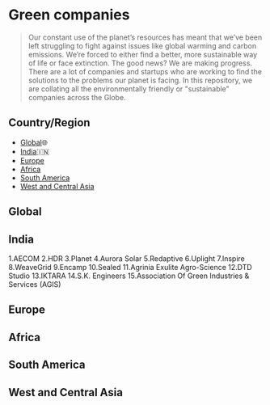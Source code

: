 # Green companies

> Our constant use of the planet’s resources has meant that we’ve been left struggling to fight against issues like global warming and carbon emissions. We’re forced to either find a better, more sustainable way of life or face extinction. The good news? We are making progress. There are a lot of companies and startups who are working to find the solutions to the problems our planet is facing. In this repository, we are collating all the environmentally friendly or "sustainable" companies across the Globe. 

## Country/Region

- [Global](#global):globe_with_meridians:
- [India](#india):india:
- [Europe](#europe)
- [Africa](#africa)
- [South America](#south-america)
- [West and Central Asia](#west-and-central-asia)

## Global


## India
1.AECOM
2.HDR
3.Planet
4.Aurora Solar
5.Redaptive
6.Uplight
7.Inspire
8.WeaveGrid
9.Encamp
10.Sealed
11.Agrinia Exulite Agro-Science
12.DTD Studio
13.IKTARA
14.S.K. Engineers
15.Association Of Green Industries & Services (AGIS)


## Europe


## Africa


## South America


## West and Central Asia

